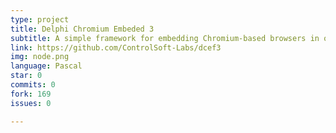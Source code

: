 ```yaml
---
type: project
title: Delphi Chromium Embeded 3
subtitle: A simple framework for embedding Chromium-based browsers in other applications.
link: https://github.com/ControlSoft-Labs/dcef3
img: node.png
language: Pascal
star: 0
commits: 0
fork: 169 
issues: 0

---
```

